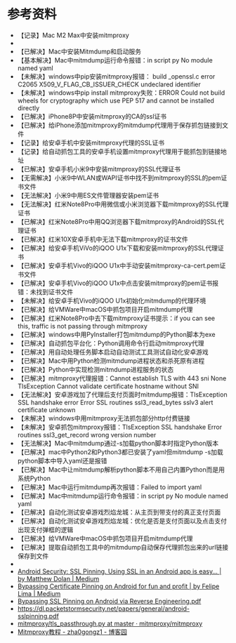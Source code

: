# 参考资料

* 【记录】Mac M2 Max中安装mitmproxy
* 
* 【已解决】Mac中安装Mitmdump和启动服务
* 【基本解决】Mac中mitmdump运行命令报错：in script py No module named yaml
* 【未解决】windows中pip安装mitmproxy报错：  build _openssl.c  error C2065 X509_V_FLAG_CB_ISSUER_CHECK undeclared identifier
* 【未解决】windows中pip install mitmproxy失败：ERROR Could not build wheels for cryptography which use PEP 517 and cannot be installed directly
* 【已解决】iPhone8P中安装mitmproxy的CA的ssl证书
* 【已解决】给iPhone添加mitmproxy的mitmdump代理用于保存抓包链接到文件
* 【记录】给安卓手机中安装mitmproxy代理的SSL证书
* 【记录】给自动抓包工具的安卓手机设置mitmproxy代理用于能抓包到链接地址
* 【已解决】安卓手机小米9中安装mitmproxy的SSL代理证书
* 【无需解决】小米9中WLAN或WAPI证书中找不到mitmproxy的SSL的pem证书文件
* 【无法解决】小米9中用ES文件管理器安装pem证书
* 【无法解决】红米Note8Pro中用微信或小米浏览器下载mitmproxy的SSL代理证书
* 【已解决】红米Note8Pro中用QQ浏览器下载mitmproxy的Android的SSL代理证书
* 【已解决】红米10X安卓手机中无法下载mitmproxy的证书文件
* 【已解决】给安卓手机ViVo的iQOO U1x下载和安装mitmproxy的SSL代理证书
* 【已解决】安卓手机Vivo的iQOO U1x中手动安装mitmproxy-ca-cert.pem证书文件
* 【已解决】安卓手机Vivo的iQOO U1x中点击安装mitmproxy的pem证书报错：未找到证书文件
* 【未解决】给安卓手机Vivo的iQOO U1x初始化mitmdump的代理环境
* 【已解决】给VMWare中macOS中抓包项目开启mitmdump代理
* 【已解决】红米Note8Pro中去下载mitmproxy证书提示：if you can see this, traffic is not passing through mitmproxy
* 【已解决】windows中用PyInstaller打包mitmdump的Python脚本为exe
* 【已解决】自动抓包平台化：Python调用命令行启动mitmproxy代理
* 【已解决】用自动处理任务脚本启动自动测试工具测试自动化安卓游戏
* 【已解决】Mac中用Python检测mitmdump进程状态和杀死原有进程
* 【已解决】Python中实现检测mitmdump进程服务的状态
* 【已解决】mitmproxy代理报错：Cannot establish TLS with 443 sni None TlsException Cannot validate certificate hostname without SNI
* 【无法解决】安卓游戏加了代理后支付页面时mitmdump报错：TlsException SSL handshake error Error SSL routines ssl3_read_bytes sslv3 alert certificate unknown
* 【未解决】windows中用mitmproxy无法抓包部分http付费链接
* 【未解决】安卓抓包mitmproxy报错：TlsException SSL handshake Error routines ssl3_get_record wrong version number
* 【无法解决】Mac中mitmdump通过-s加载python脚本时指定Python版本
* 【已解决】mac中Python2和Python3都已安装了yaml但mitmdump -s加载python脚本中导入yaml还是报错
* 【已解决】Mac中让mitmdump解析python脚本不用自己内置Python而是用系统Python
* 【已解决】Mac中运行mitmdump再次报错：Failed to import yaml
* 【已解决】Mac中mitmdump运行命令报错：in script py No module named yaml
* 【已解决】自动化测试安卓游戏烈焰龙城：从主页到带支付的真正支付页面
* 【已解决】自动化测试安卓游戏烈焰龙城：优化是否是支付页面以及点击支付出现支付弹框的逻辑
* 【已解决】给VMWare中macOS中抓包项目开启mitmdump代理
* 【已解决】提取自动抓包工具中的mitmdump自动保存代理抓包出来的url链接保存到文件
* 
* [Android Security: SSL Pinning. Using SSL in an Android app is easy… | by Matthew Dolan | Medium](https://medium.com/@appmattus/android-security-ssl-pinning-1db8acb6621e)
* [Bypassing Certificate Pinning on Android for fun and profit | by Felipe Lima | Medium](https://medium.com/@felipecsl/bypassing-certificate-pinning-on-android-for-fun-and-profit-1b0d14beab2b)
* [Bypassing SSL Pinning on Android via Reverse Engineering.pdf](https://security-assessment.com/files/documents/whitepapers/Bypassing%20SSL%20Pinning%20on%20Android%20via%20Reverse%20Engineering.pdf)
* https://dl.packetstormsecurity.net/papers/general/android-sslpinning.pdf
* [mitmproxy/tls_passthrough.py at master · mitmproxy/mitmproxy](https://github.com/mitmproxy/mitmproxy/blob/master/examples/complex/tls_passthrough.py)
* [Mitmproxy教程 - zha0gongz1 - 博客园](https://www.cnblogs.com/H4ck3R-XiX/p/12624072.html)

